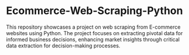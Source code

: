 # Ecommerce-Web-Scraping-Python
This repository showcases a project on web scraping from E-commerce websites using Python. The project focuses on extracting pivotal data for informed business decisions, enhancing market insights through critical data extraction for decision-making processes.
